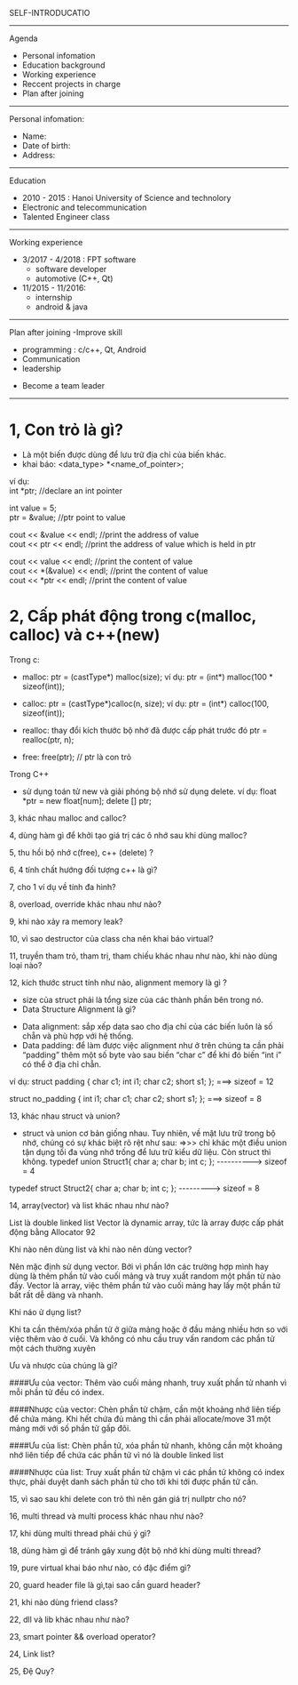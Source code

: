 SELF-INTRODUCATIO

----
Agenda
+ Personal infomation
+ Education background
+ Working experience
+ Reccent projects in charge
+ Plan after joining

---
Personal infomation: 
- Name:
- Date of birth:
- Address:

---
Education
+ 2010 - 2015 : Hanoi University of Science and technolory
+ Electronic and telecommunication
+ Talented Engineer class

---
Working experience
+ 3/2017 - 4/2018 : FPT software
  - software developer
  - automotive (C++, Qt)
+ 11/2015 - 11/2016:
  - internship
  - android  & java

----
Plan after joining
-Improve skill
+ programming : c/c++, Qt, Android
+ Communication
+ leadership
- Become a team leader

----

# 1, Con trỏ là gì?
 - Là một biến được dùng để lưu trữ địa chỉ của biến khác.
 - khai báo: <data_type> *<name_of_pointer>;
 
 ví dụ:</br>
  int *ptr; //declare an int pointer </br>
  
  int value = 5;</br>
  ptr = &value; //ptr point to value

  cout << &value << endl; //print the address of value</br>
  cout << ptr << endl;    //print the address of value which is held in ptr</br>

  cout << value << endl;  //print the content of value</br>
  cout << *(&value) << endl; //print the content of value</br>
  cout << *ptr << endl;	//print the content of value</br>
 
# 2, Cấp phát động trong c(malloc, calloc) và c++(new)

Trong c:
+ malloc:
ptr = (castType*) malloc(size);
ví dụ: ptr = (int*) malloc(100 * sizeof(int));

+ calloc:
ptr = (castType*)calloc(n, size);
ví dụ: ptr = (int*) calloc(100, sizeof(int));

+ realloc: thay đổi kích thước bộ nhớ đã được cấp phát trước đó
ptr = realloc(ptr, n);

+ free:
free(ptr); // ptr là con trỏ

Trong C++
+ sử dụng toán tử new và giải phóng bộ nhớ sử dụng delete.
ví dụ:
float *ptr = new float[num];
delete [] ptr;

3, khác nhau malloc and calloc?

4, dùng hàm gì để khởi tạo giá trị các ô nhớ sau khi dùng malloc?

5, thu hồi bộ nhớ c(free), c++ (delete) ?

6, 4 tính chất hướng đối tượng c++ là gì?

7, cho 1 ví dụ về tính đa hình?

8, overload, override khác nhau như nào?

9, khi nào xảy ra memory leak?

10, vì sao destructor của class cha nên khai báo virtual?

11, truyền tham trỏ, tham trị, tham chiếu khác nhau như nào, khi nào dùng loại nào?

12, kích thước struct tính như nào, alignment memory là gì ?

- size của struct phải là tổng size của các thành phần bên trong nó.
- Data Structure Alignment là gì?
+ Data alignment: sắp xếp data sao cho địa chỉ của các biến luôn là số chẵn và phù hợp với hệ thống.
+ Data padding: để làm được việc alignment như ở trên chúng ta cần phải “padding” thêm một số byte vào sau biến “char c” để khi đó biến “int i” có thể ở địa chỉ chẵn.

ví dụ:
struct padding {
    char c1;
    int i1;
    char c2;
    short s1;
};
===> sizeof = 12

struct no_padding {
    int i1;
    char c1;
    char c2;
    short s1;
};
===> sizeof = 8

13, khác nhau struct và union?
- struct và union cơ bản giống nhau. Tuy nhiên, về mặt lưu trữ trong bộ nhớ, chúng có sự khác biệt rõ rệt như sau:
 =>>> chỉ khác một điều union tận dụng tối đa vùng nhớ trống để lưu trữ kiểu dữ liệu. Còn struct thì không. 
typedef union Struct1{
    char a;
    char b;
    int c;
};
----------> sizeof = 4

typedef struct Struct2{
    char a;
    char b;
    int c;
};
---------> sizeof = 8

14, array(vector) và list khác nhau như nào?

List là double linked list
Vector là dynamic array, tức là array được cấp phát động bằng Allocator 92

Khi nào nên dùng list và khi nào nên dùng vector?

Nên mặc định sử dụng vector. Bởi vì phần lớn các trường hợp mình hay dùng là thêm phần tử vào cuối mảng và truy xuất random một phần từ nào đấy. Vector là array, việc thêm phần tử vào cuối mảng hay lấy một phần tử bất rất dễ dàng và nhanh.

Khi náo ử dụng list?

Khi ta cần thêm/xóa phần tử ở giữa mảng hoặc ở đầu mảng nhiều hơn so với việc thêm vào ở cuối. Và không có nhu cầu truy vấn random các phần tử một cách thường xuyên

Ưu và nhược của chúng là gì?

####Ưu của vector:
Thêm vào cuối mảng nhanh, truy xuất phần tử nhanh vì mỗi phần tử đều có index.

####Nhược của vector:
Chèn phần tử chậm, cần một khoảng nhớ liên tiếp để chứa mảng. Khi hết chứa đủ mảng thì cần phải allocate/move 31 một mảng mới với số phần tử gấp đôi.

####Ưu của list:
Chèn phần tử, xóa phần tử nhanh, không cần một khoảng nhớ liên tiếp để chứa các phần tử vì nó là double linked list

####Nhược của list:
Truy xuất phần tử chậm vì các phần tử không có index thực, phải duyệt danh sách phần tử cho tới khi tới được phần tử cần.

15, vì sao sau khi delete con trỏ thì nên gán giá trị nullptr cho nó?

16, multi thread và multi process khác nhau như nào?

17, khi dùng multi thread phải chú ý gì?

18, dùng hàm gì để tránh gây xung đột bộ nhớ khi dùng multi thread?

19, pure virtual khai báo như nào, có đặc điểm gì?

20, guard header file là gì,tại sao cần guard header?

21, khi nào dùng friend class?

22, dll và lib khác nhau như nào?

23, smart pointer && overload operator?

24, Link list?

25, Đệ Quy?
